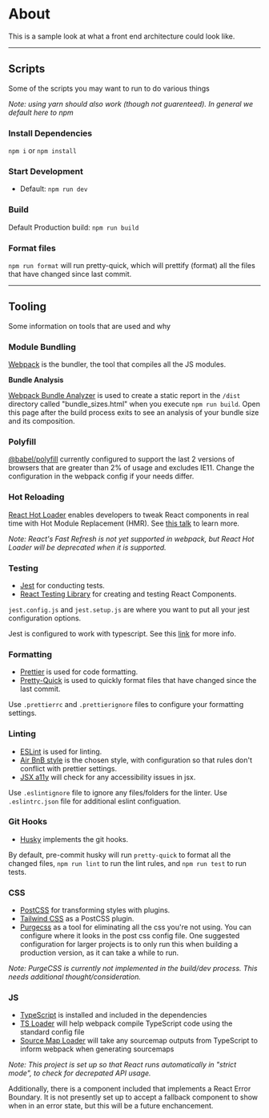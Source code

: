 # About

This is a sample look at what a front end architecture could look like.

---

## Scripts

Some of the scripts you may want to run to do various things

_Note: using yarn should also work (though not guarenteed). In general we default here to npm_

### Install Dependencies

`npm i` or `npm install`

### Start Development

- Default: `npm run dev`
  <!-- - With Hot Module Replacement (HMR): `npm run dev:hot` -->

### Build

Default Production build: `npm run build`

### Format files

`npm run format` will run pretty-quick, which will prettify (format) all the files that have changed since last commit.

---

## Tooling

Some information on tools that are used and why

### Module Bundling

[Webpack](https://webpack.js.org/) is the bundler, the tool that compiles all the JS modules.

**Bundle Analysis**

[Webpack Bundle Analyzer](https://github.com/webpack-contrib/webpack-bundle-analyzer) is used to create a static report in the `/dist` directory called "bundle_sizes.html" when you execute `npm run build`. Open this page after the build process exits to see an analysis of your bundle size and its composition.

### Polyfill

[@babel/polyfill](https://babeljs.io/docs/en/babel-polyfill) currently configured to support the last 2 versions of browsers that are greater than 2% of usage and excludes IE11. Change the configuration in the webpack config if your needs differ.

### Hot Reloading

[React Hot Loader](https://github.com/gaearon/react-hot-loader) enables developers to tweak React components in real time with Hot Module Replacement (HMR). See [this talk](https://www.youtube.com/watch?v=xsSnOQynTHs) to learn more.

_Note: React's Fast Refresh is not yet supported in webpack, but React Hot Loader will be deprecated when it is supported._

### Testing

- [Jest](https://jestjs.io/) for conducting tests.
- [React Testing Library](https://github.com/testing-library/react-testing-library) for creating and testing React Components.

`jest.config.js` and `jest.setup.js` are where you want to put all your jest configuration options.

Jest is configured to work with typescript. See this [link](https://basarat.gitbooks.io/typescript/docs/testing/jest.html) for more info.

### Formatting

- [Prettier](https://prettier.io/) is used for code formatting.
- [Pretty-Quick](https://github.com/azz/pretty-quick) is used to quickly format files that have changed since the last commit.

Use `.prettierrc` and `.prettierignore` files to configure your formatting settings.

### Linting

- [ESLint](https://eslint.org/) is used for linting.
- [Air BnB style](https://github.com/airbnb/javascript) is the chosen style, with configuration so that rules don't conflict with prettier settings.
- [JSX a11y](https://github.com/evcohen/eslint-plugin-jsx-a11y#readme) will check for any accessibility issues in jsx.

Use `.eslintignore` file to ignore any files/folders for the linter.
Use `.eslintrc.json` file for additional eslint configuation.

### Git Hooks

- [Husky](https://github.com/typicode/husky#readme) implements the git hooks.

By default, pre-commit husky will run `pretty-quick` to format all the changed files, `npm run lint` to run the lint rules, and `npm run test` to run tests.

### CSS

- [PostCSS](https://github.com/postcss/postcss) for transforming styles with plugins.
- [Tailwind CSS](https://tailwindcss.com/) as a PostCSS plugin.
- [Purgecss](https://www.purgecss.com/) as a tool for eliminating all the css you're not using. You can configure where it looks in the post css config file. One suggested configuration for larger projects is to only run this when building a production version, as it can take a while to run.

_Note: PurgeCSS is currently not implemented in the build/dev process. This needs additional thought/consideration._

### JS

- [TypeScript](https://www.typescriptlang.org/docs) is installed and included in the dependencies
- [TS Loader](https://github.com/TypeStrong/ts-loader) will help webpack compile TypeScript code using the standard config file
- [Source Map Loader](https://github.com/webpack-contrib/source-map-loader) will take any sourcemap outputs from TypeScript to inform webpack when generating sourcemaps

_Note: This project is set up so that React runs automatically in "strict mode", to check for decrepated API usage._

Additionally, there is a component included that implements a React Error Boundary. It is not presently set up to accept a fallback component to show when in an error state, but this will be a future enchancement.